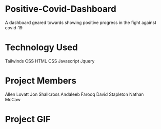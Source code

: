 # Positive-Covid-Dashboard
A dashboard geared towards showing positive progress in the fight against covid-19

# Technology Used
Tailwinds CSS
HTML
CSS 
Javascript
Jquery

# Project Members
Allen Lovatt
Jon Shallcross
Andaleeb Farooq
David Stapleton
Nathan McCaw

# Project GIF






